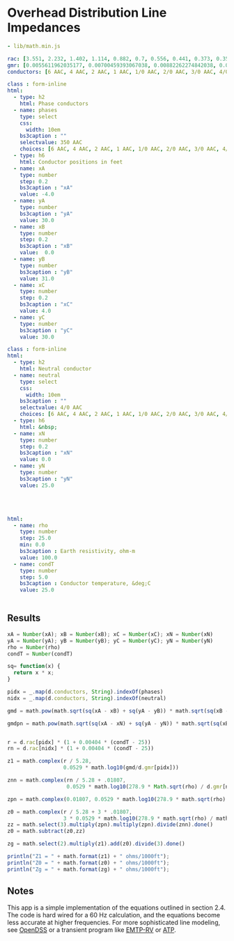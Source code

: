 # Overhead Distribution Line Impedances

```yaml script=scriptloader
- lib/math.min.js
```

```yaml name=d
rac: [3.551, 2.232, 1.402, 1.114, 0.882, 0.7, 0.556, 0.441, 0.373, 0.35, 0.311, 0.278, 0.267, 0.235, 0.208, 0.197, 0.188, 0.169, 0.135, 0.133, 0.127, 0.12, 0.109, 0.106, 0.101, 0.0963]
gmr: [0.0055611962035177, 0.00700459393067038, 0.00882262274842038, 0.00990159326021141, 0.0111125174323268, 0.0124715326552536, 0.0139967498560307, 0.0157084948536593, 0.0171990576740366, 0.0177754680514267, 0.0197856043349646, 0.0209605660328388, 0.0214852445181602, 0.0227611387971986, 0.0243123406199979, 0.0249209197027924, 0.0255447325512619, 0.0270616982108416, 0.0308759703782212, 0.0311314761296609, 0.0319107497292355, 0.0327095298674806, 0.0343675751093677, 0.0349387277474913, 0.0361096666226405, 0.0367097709735484]
conductors: [6 AAC, 4 AAC, 2 AAC, 1 AAC, 1/0 AAC, 2/0 AAC, 3/0 AAC, 4/0 AAC, 250 AAC, 266.8 AAC, 300 AAC, 336.4 AAC, 350 AAC, 397.5 AAC, 450 AAC, 477 AAC, 500 AAC, 556.5 AAC, 700 AAC, 715.5 AAC, 750 AAC, 795 AAC, 874.5 AAC, 900 AAC, 954 AAC, 1000 AAC]
```

<div class="row">
<div class="col-md-6">

```yaml jquery=dform
class : form-inline
html: 
  - type: h2
    html: Phase conductors
  - name: phases 
    type: select
    css:
      width: 10em
    bs3caption : ""
    selectvalue: 350 AAC
    choices: [6 AAC, 4 AAC, 2 AAC, 1 AAC, 1/0 AAC, 2/0 AAC, 3/0 AAC, 4/0 AAC, 250 AAC, 266.8 AAC, 300 AAC, 336.4 AAC, 350 AAC, 397.5 AAC, 450 AAC, 477 AAC, 500 AAC, 556.5 AAC, 700 AAC, 715.5 AAC, 750 AAC, 795 AAC, 874.5 AAC, 900 AAC, 954 AAC, 1000 AAC]
  - type: h6
    html: Conductor positions in feet
  - name: xA
    type: number
    step: 0.2
    bs3caption : "xA"
    value: -4.0
  - name: yA
    type: number
    bs3caption : "yA"
    value: 30.0
  - name: xB
    type: number
    step: 0.2
    bs3caption : "xB"
    value:  0.0
  - name: yB
    type: number
    bs3caption : "yB"
    value: 31.0
  - name: xC
    type: number
    step: 0.2
    bs3caption : "xC"
    value: 4.0
  - name: yC
    type: number
    bs3caption : "yC"
    value: 30.0
```
</div>

<div class="col-md-6">

```yaml jquery=dform
class : form-inline
html: 
  - type: h2
    html: Neutral conductor
  - name: neutral
    type: select
    css:
      width: 10em
    bs3caption : ""
    selectvalue: 4/0 AAC
    choices: [6 AAC, 4 AAC, 2 AAC, 1 AAC, 1/0 AAC, 2/0 AAC, 3/0 AAC, 4/0 AAC, 250 AAC, 266.8 AAC, 300 AAC, 336.4 AAC, 350 AAC, 397.5 AAC, 450 AAC, 477 AAC, 500 AAC, 556.5 AAC, 700 AAC, 715.5 AAC, 750 AAC, 795 AAC, 874.5 AAC, 900 AAC, 954 AAC, 1000 AAC]
  - type: h6
    html: &nbsp;
  - name: xN
    type: number
    step: 0.2
    bs3caption : "xN"
    value: 0.0
  - name: yN
    type: number
    bs3caption : "yN"
    value: 25.0
```

<br/>
<br/>

<div class="col-md-1">
</div>

<div class="col-md-7">

```yaml jquery=dform
html: 
  - name: rho
    type: number
    step: 25.0
    min: 0.0
    bs3caption : Earth resistivity, ohm-m
    value: 100.0
  - name: condT
    type: number
    step: 5.0
    bs3caption : Conductor temperature, &deg;C
    value: 25.0
 
```
</div>
</div>
</div>



## Results

```js
xA = Number(xA); xB = Number(xB); xC = Number(xC); xN = Number(xN)
yA = Number(yA); yB = Number(yB); yC = Number(yC); yN = Number(yN)
rho = Number(rho)
condT = Number(condT)

sq= function(x) {
  return x * x;
}

pidx = _.map(d.conductors, String).indexOf(phases)
nidx = _.map(d.conductors, String).indexOf(neutral)

gmd = math.pow(math.sqrt(sq(xA - xB) + sq(yA - yB)) * math.sqrt(sq(xB - xC) + sq(yB - yC)) * math.sqrt(sq(xC - xA) + sq(yC - yA)), 0.33333333)

gmdpn = math.pow(math.sqrt(sq(xA - xN) + sq(yA - yN)) * math.sqrt(sq(xB - xN) + sq(yB - yN)) * math.sqrt(sq(xC - xN) + sq(yC - yN)), 0.33333333)


r = d.rac[pidx] * (1 + 0.00404 * (condT - 25))
rn = d.rac[nidx] * (1 + 0.00404 * (condT - 25))

z1 = math.complex(r / 5.28,
                  0.0529 * math.log10(gmd/d.gmr[pidx]))

znn = math.complex(rn / 5.28 + .01807,
                   0.0529 * math.log10(278.9 * Math.sqrt(rho) / d.gmr[nidx]))

zpn = math.complex(0.01807, 0.0529 * math.log10(278.9 * math.sqrt(rho) / gmdpn))

z0 = math.complex(r / 5.28 + 3 * .01807, 
                  3 * 0.0529 * math.log10(278.9 * math.sqrt(rho) / math.pow(d.gmr[pidx] * gmd * gmd, 1./3)))
zz = math.select(3).multiply(zpn).multiply(zpn).divide(znn).done()
z0 = math.subtract(z0,zz)

zg = math.select(2).multiply(z1).add(z0).divide(3).done()

println("Z1 = " + math.format(z1) + " ohms/1000ft");
println("Z0 = " + math.format(z0) + " ohms/1000ft");
println("Zg = " + math.format(zg) + " ohms/1000ft");


```


## Notes

This app is a simple implementation of the equations outlined in
section 2.4. The code is hard wired for a 60 Hz calculation, and the
equations become less accurate at higher frequencies. For more
sophisticated line modeling, see
[OpenDSS](http://www.smartgrid.epri.com/SimulationTool.aspx) or a
transient program like [EMTP-RV](http://emtp.com) or
[ATP](http://emtp.org).

